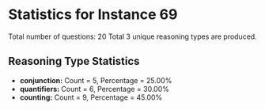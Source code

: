 # Statistics for Instance 69
Total number of questions: 20
Total 3 unique reasoning types are produced.
## Reasoning Type Statistics
- **conjunction:** Count = 5, Percentage = 25.00%
- **quantifiers:** Count = 6, Percentage = 30.00%
- **counting:** Count = 9, Percentage = 45.00%
